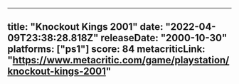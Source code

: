 
---
title: "Knockout Kings 2001"
date: "2022-04-09T23:38:28.818Z"
releaseDate: "2000-10-30"
platforms: ["ps1"]
score: 84
metacriticLink: "https://www.metacritic.com/game/playstation/knockout-kings-2001"
---
